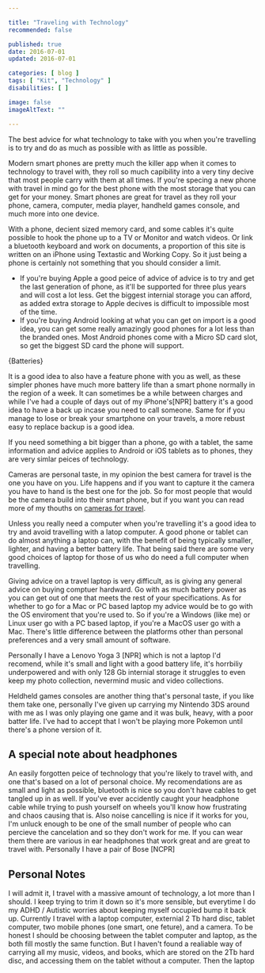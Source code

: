```yaml
---

title: "Traveling with Technology"
recommended: false

published: true
date: 2016-07-01
updated: 2016-07-01

categories: [ blog ]
tags: [ "Kit", "Technology" ]
disabilities: [ ]

image: false
imageAltText: ""

---
```


The best advice for what technology to take with you when you're travelling is to try and do as much as possible with as little as possible.<!--more-->

Modern smart phones are pretty much the killer app when it comes to technology to travel with, they roll so much capibility into a very tiny decive that most people carry with them at all times. If you're specing a new phone with travel in mind go for the best phone with the most storage that you can get for your money. Smart phones are great for travel as they roll your phone, camera, computer, media player, handheld games console, and much more into one device. 

With a phone, decient sized memory card, and some cables it's quite possible to hook the phone up to a TV or Monitor and watch videos. Or link a bluetooth keyboard and work on documents, a proportion of this site is written on an iPhone using Textastic and Working Copy. So it just being a phone is certainly not something that you should consider a limit.

- If you're buying Apple a good peice of advice of advice is to try and get the last generation of phone, as it'll be supported for three plus years and will cost a lot less. Get the biggest internial storage you can afford, as added extra storage to Apple decives is difficult to impossible most of the time.
- If you're buying Android looking at what you can get on import is a good idea, you can get some really amazingly good phones for a lot less than the branded ones. Most Android phones come with a Micro SD card slot, so get the biggest SD card the phone will support.

{Batteries}

It is a good idea to also have a feature phone with you as well, as these simpler phones have much more battery life than a smart phone normally in the region of a week. It can sometimes be a while between charges and while I've had a couple of days out of my iPhone's[NPR] battery it's a good idea to have a back up incase you need to call someone. Same for if you manage to lose or break your smartphone on your travels, a more rebust easy to replace backup is a good idea.

If you need something a bit bigger than a phone, go with a tablet, the same information and advice applies to Android or iOS tablets as to phones, they are very simlar peices of technology.

Cameras are personal taste, in my opinion the best camera for travel is the one you have on you. Life happens and if you want to capture it the camera you have to hand is the best one for the job. So for most people that would be the camera build into their smart phone, but if you want you can read more of my thouths on [cameras for travel](/articles/cameras-for-travel).

Unless you really need a computer when you're travelling it's a good idea to try and avoid travelling with a latop computer. A good phone or tablet can do almost anything a laptop can, with the benefit of being typically smaller, lighter, and having a better battery life. That being said there are some very good choices of laptop for those of us who do need a full computer when travelling.

Giving advice on a travel laptop is very difficult, as is giving any general advice on buying comptuer hardward. Go with as much battery power as you can get out of one that meets the rest of your specifications. As for whether to go for a Mac or PC based laptop my advice would be to go with the OS enviroment that you're used to. So if you're a Windows (like me) or Linux user go with a PC based laptop, if you're a MacOS user go with a Mac. There's little difference between the platforms other than personal preferences and a very small amount of software.

Personally I have a Lenovo Yoga 3 [NPR] which is not a laptop I'd recomend, while it's small and light with a good battery life, it's horrbiliy underpowered and with only 128 Gb internial storage it struggles to even keep my photo collection, nevermind music and video collections.

Heldheld games consoles are another thing that's personal taste, if you like them take one, personally I've given up carrying my Nintendo 3DS around with me as I was only playing one game and it was bulk, heavy, with a poor batter life. I've had to accept that I won't be playing more Pokemon until there's a phone version of it.

## A special note about headphones

An easily forgotten peice of technology that you're likely to travel with, and one that's based on a lot of personal choice. My recomendations are as small and light as possible, bluetooth is nice so you don't have cables to get tangled up in as well. If you've ever accidently caught your headphone cable while trying to push yourself on wheels you'll know how frustrating and chaos causing that is. Also noise cancelling is nice if it works for you, I'm unluck enough to be one of the small number of people who can percieve the cancelation and so they don't work for me. If you can wear them there are various in ear headphones that work great and are great to travel with. Personally I have a pair of Bose [NCPR]

## Personal Notes

I will admit it, I travel with a massive amount of technology, a lot more than I should. I keep trying to trim it down so it's more sensible, but everytime I do my ADHD / Autistic worries about keeping myself occupied bump it back up. Currently I travel with a laptop computer, externial 2 Tb hard disc, tablet computer, two mobile phones (one smart, one feture), and a camera. To be honest I should be choosing between the tablet computer and laptop, as the both fill mostly the same function. But I haven't found a realiable way of carrying all my music, videos, and books, which are stored on the 2Tb hard disc, and accessing them on the tablet without a computer. Then the laptop 